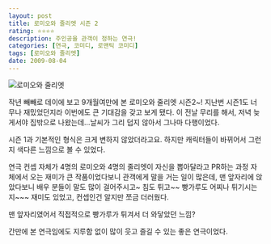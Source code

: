 ```yaml
---
layout: post
title: 로미오와 줄리엣 시즌 2
rating: ⭐️⭐️⭐️⭐️
description: 주인공을 관객이 정하는 연극!
categories: [연극, 코미디, 로맨틱 코미디]
tags: [로미오와 줄리엣]
date: 2009-08-04
---
```


![로미오와 줄리엣](../../review/img/2009/romeo_and_juliet2.jpg)

작년 빼빼로 데이에 보고 9개월여만에 본 로미오와 줄리엣 시즌2~!
지난번 시즌1도 너무나 재밌었던지라 이번에도 큰 기대감을 갖고 보게 됐다.
이 전날 무리를 해서, 저녁 늦게서야 집밖으로 나왔는데...날씨가 그리 덥지 않아서 그나마 다행이었다.

시즌 1과 기본적인 형식은 크게 변하지 않았더라고요. 하지만 캐릭터들이 바뀌어서 그런지 색다른 느낌으로 볼 수 있었다.

연극 컨셉 자체가 4명의 로미오와 4명의 줄리엣이 자신을 뽑아달라고 PR하는 과정 자체에서 오는 재미가 큰 작품이었다보니 관객에게 말을 거는 일이 많은데, 맨 앞자리에 앉았다보니 배우 분들이 말도 많이 걸어주시고~ 침도 튀고~~ 빵가루도 어찌나 튀기시는지~~~ 재미도 있었고, 컨셉인건 알지만 쪼금 더러웠다.

맨 앞자리였어서 직접적으로 빵가루가 튀겨서 더 와닿았던 느낌?

간만에 본 연극임에도 지루함 없이 많이 웃고 즐길 수 있는 좋은 연극이었다.